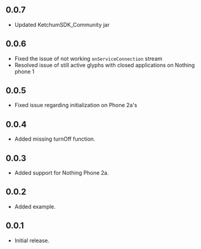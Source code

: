 ## 0.0.7

- Updated KetchumSDK_Community jar

## 0.0.6

- Fixed the issue of not working `onServiceConnection` stream
- Resolved issue of still active glyphs with closed applications on Nothing phone 1

## 0.0.5

- Fixed issue regarding initialization on Phone 2a's

## 0.0.4

- Added missing turnOff function.

## 0.0.3

- Added support for Nothing Phone 2a.

## 0.0.2

- Added example.

## 0.0.1

- Initial release.
